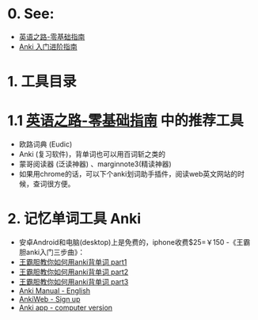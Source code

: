 # 0. See:
  - [英语之路-零基础指南](https://zhuanlan.zhihu.com/p/78623526)
  - [Anki 入门进阶指南](https://zhuanlan.zhihu.com/p/37057820)

# 1. 工具目录
# 1.1 [英语之路-零基础指南](https://zhuanlan.zhihu.com/p/78623526) 中的推荐工具

- 欧路词典 (Eudic) 
- Anki (复习软件)，背单词也可以用百词斩之类的 
- 蒙哥阅读器 (泛读神器) 、marginnote3(精读神器)
- 如果用chrome的话，可以下个anki划词助手插件，阅读web英文网站的时候，查词很方便。

# 2. 记忆单词工具 Anki
  - 安卓Android和电脑(desktop)上是免费的，iphone收费$25=￥150
  -《王霸胆anki入门三步曲》：
  - [王霸胆教你如何用anki背单词 part1](https://v.qq.com/x/cover/rgcpcek3q7n6633/y0168y68gxl.html)
  - [王霸胆教你如何用anki背单词 part2](https://v.qq.com/x/page/m0169d23jc9.html)
  - [王霸胆教你如何用anki背单词 part3](https://v.qq.com/x/page/t0169en8ecd.html)
  - [Anki Manual - English](https://docs.ankiweb.net/#/)
  - [AnkiWeb - Sign up](https://ankiweb.net/about)
  - [Anki app - computer version](https://apps.ankiweb.net/)


